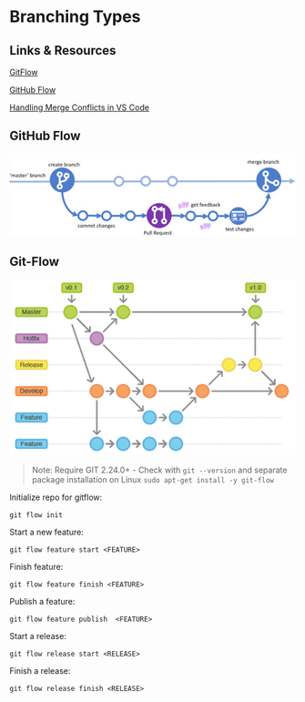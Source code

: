 # Branching Types

## Links & Resources

[GitFlow](https://danielkummer.github.io/git-flow-cheatsheet/)

[GitHub Flow](https://docs.github.com/en/get-started/quickstart/github-flow)

[Handling Merge Conflicts in VS Code](https://code.visualstudio.com/docs/editor/versioncontrol#_merge-conflicts)

## GitHub Flow

![gitflow](_images/github-flow.jpg)

## Git-Flow

![gitflow](_images/gitflow.png)

> Note: Require GIT 2.24.0+ - Check with `git --version` and separate package installation on Linux `sudo apt-get install -y git-flow`

Initialize repo for gitflow:

```
git flow init
```

Start a new feature:

```
git flow feature start <FEATURE>
```

Finish feature:

```
git flow feature finish <FEATURE>
```

Publish a feature:

```
git flow feature publish  <FEATURE>
```

Start a release:

```
git flow release start <RELEASE>
```

Finish a release:

```
git flow release finish <RELEASE>
```
